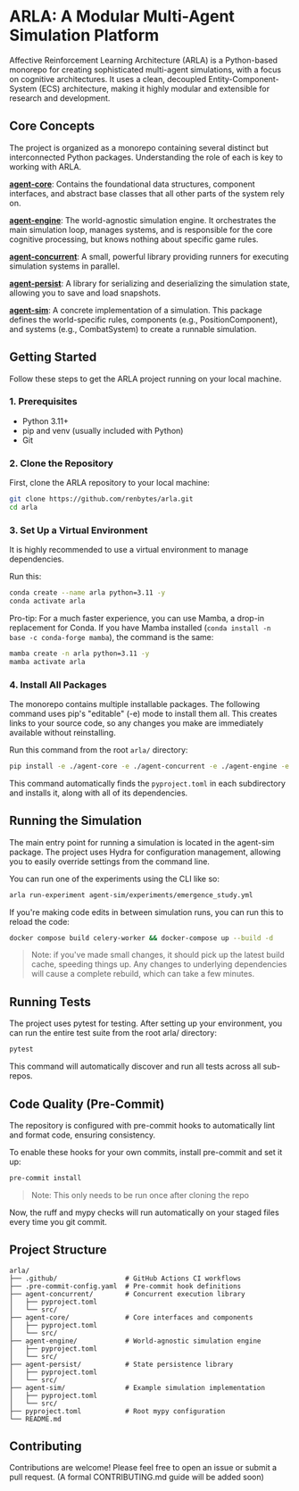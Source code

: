 # ARLA: A Modular Multi-Agent Simulation Platform

Affective Reinforcement Learning Architecture (ARLA) is a Python-based monorepo for creating sophisticated multi-agent simulations, with a focus on cognitive architectures. It uses a clean, decoupled Entity-Component-System (ECS) architecture, making it highly modular and extensible for research and development.

## Core Concepts

The project is organized as a monorepo containing several distinct but interconnected Python packages. Understanding the role of each is key to working with ARLA.

**[agent-core](./agent-core)**: Contains the foundational data structures, component interfaces, and abstract base classes that all other parts of the system rely on.

**[agent-engine](./agent-engine)**: The world-agnostic simulation engine. It orchestrates the main simulation loop, manages systems, and is responsible for the core cognitive processing, but knows nothing about specific game rules.

**[agent-concurrent](./agent-concurrent)**: A small, powerful library providing runners for executing simulation systems in parallel.

**[agent-persist](./agent-persist)**: A library for serializing and deserializing the simulation state, allowing you to save and load snapshots.

**[agent-sim](./agent-sim)**: A concrete implementation of a simulation. This package defines the world-specific rules, components (e.g., PositionComponent), and systems (e.g., CombatSystem) to create a runnable simulation.

## Getting Started

Follow these steps to get the ARLA project running on your local machine.

### 1. Prerequisites

- Python 3.11+
- pip and venv (usually included with Python)
- Git

### 2. Clone the Repository

First, clone the ARLA repository to your local machine:

```bash
git clone https://github.com/renbytes/arla.git
cd arla
```

### 3. Set Up a Virtual Environment

It is highly recommended to use a virtual environment to manage dependencies.

Run this:
```bash
conda create --name arla python=3.11 -y
conda activate arla
```

Pro-tip: For a much faster experience, you can use Mamba, a drop-in replacement for Conda. If you have Mamba installed (`conda install -n base -c conda-forge mamba`), the command is the same:
```bash
mamba create -n arla python=3.11 -y
mamba activate arla
```

### 4. Install All Packages

The monorepo contains multiple installable packages. The following command uses pip's "editable" (-e) mode to install them all. This creates links to your source code, so any changes you make are immediately available without reinstalling.

Run this command from the root `arla/` directory:

```bash
pip install -e ./agent-core -e ./agent-concurrent -e ./agent-engine -e ./agent-persist -e ./agent-sim
```

This command automatically finds the `pyproject.toml` in each subdirectory and installs it, along with all of its dependencies.

## Running the Simulation

The main entry point for running a simulation is located in the agent-sim package. The project uses Hydra for configuration management, allowing you to easily override settings from the command line.

You can run one of the experiments using the CLI like so:

```bash
arla run-experiment agent-sim/experiments/emergence_study.yml
```

If you're making code edits in between simulation runs, you can run this to reload the code:
```bash
docker compose build celery-worker && docker-compose up --build -d
```

> Note: if you've made small changes, it should pick up the latest build cache, speeding things up. Any changes to underlying dependencies will cause a complete rebuild, which can take a few minutes.

## Running Tests

The project uses pytest for testing. After setting up your environment, you can run the entire test suite from the root arla/ directory:

```bash
pytest
```

This command will automatically discover and run all tests across all sub-repos.

## Code Quality (Pre-Commit)

The repository is configured with pre-commit hooks to automatically lint and format code, ensuring consistency.

To enable these hooks for your own commits, install pre-commit and set it up:

```bash
pre-commit install
```

> Note: This only needs to be run once after cloning the repo

Now, the ruff and mypy checks will run automatically on your staged files every time you git commit.

## Project Structure

```
arla/
├── .github/                 # GitHub Actions CI workflows
├── .pre-commit-config.yaml  # Pre-commit hook definitions
├── agent-concurrent/        # Concurrent execution library
│   ├── pyproject.toml
│   └── src/
├── agent-core/              # Core interfaces and components
│   ├── pyproject.toml
│   └── src/
├── agent-engine/            # World-agnostic simulation engine
│   ├── pyproject.toml
│   └── src/
├── agent-persist/           # State persistence library
│   ├── pyproject.toml
│   └── src/
├── agent-sim/               # Example simulation implementation
│   ├── pyproject.toml
│   └── src/
├── pyproject.toml           # Root mypy configuration
└── README.md
```

## Contributing

Contributions are welcome! Please feel free to open an issue or submit a pull request. (A formal CONTRIBUTING.md guide will be added soon)
